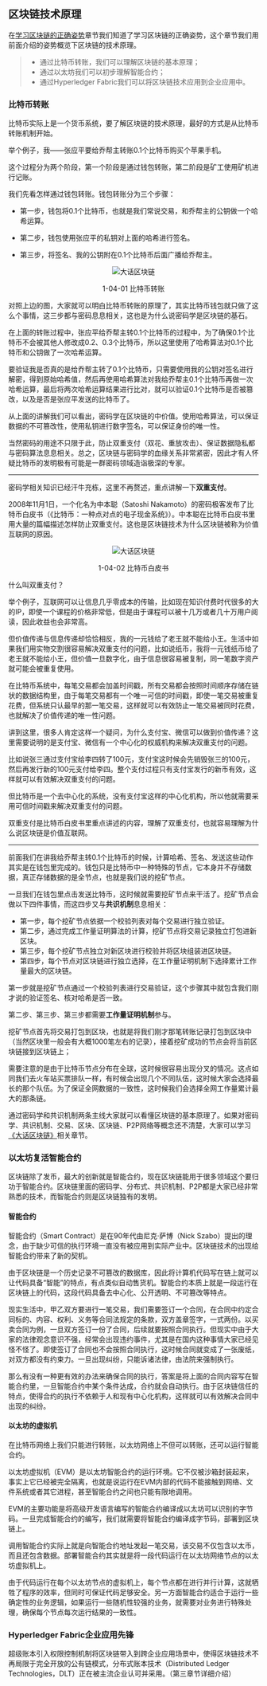 ## 区块链技术原理

在[学习区块链的正确姿势](./chapter1_03%20correct_method_of_learn_blockchain.md)章节我们知道了学习区块链的正确姿势，这个章节我们用前面介绍的姿势概览下区块链的技术原理。

>* 通过比特币转账，我们可以理解区块链的基本原理；  
>* 通过以太坊我们可以初步理解智能合约；  
>* 通过Hyperledger Fabric我们可以将区块链技术应用到企业应用中。

### 比特币转账

比特币实际上是一个货币系统，要了解区块链的技术原理，最好的方式是从比特币转账机制开始。

举个例子，我——张应平要给乔帮主转账0.1个比特币购买个苹果手机。

这个过程分为两个阶段，第一个阶段是通过钱包转账，第二阶段是矿工使用矿机进行记账。

我们先看怎样通过钱包转账。钱包转账分为三个步骤：

* 第一步，钱包将0.1个比特币，也就是我们常说交易，和乔帮主的公钥做一个哈希运算。

* 第二步，钱包使用张应平的私钥对上面的哈希进行签名。

* 第三步，将签名、我的公钥附在0.1个比特币后面广播给乔帮主。
<div align=center>


![大话区块链](./pic/bitcoin_transaction.png "分布式记账") 

1-04-01 比特币转账
</div>

对照上边的图，大家就可以明白比特币转账的原理了，其实比特币钱包就只做了这么个事情，这三步都与密码息息相关，这也是为什么说密码学是区块链的基石。

在上面的转账过程中，张应平给乔帮主转0.1个比特币的过程中，为了确保0.1个比特币不会被其他人修改成0.2、0.3个比特币，所以这里使用了哈希算法对0.1个比特币和公钥做了一次哈希运算。

要验证我是否真的是给乔帮主转了0.1个比特币，只需要使用我的公钥对签名进行解密，得到原始哈希值，然后再使用哈希算法对我给乔帮主0.1个比特币再做一次哈希运算，最后将两次哈希运算结果进行比对，就可以验证0.1个比特币是否被篡改，以及是否是张应平发送的比特币了。

从上面的讲解我们可以看出，密码学在区块链的中价值。使用哈希算法，可以保证数据的不可篡改性，使用私钥进行数字签名，可以保证身份的唯一性。

当然密码的用途不只限于此，防止双重支付（双花、重放攻击）、保证数据隐私都与密码算法息息相关。总之，区块链与密码学的血缘关系非常紧密，因此才有人怀疑比特币的发明极有可能是一群密码领域造诣极深的专家。

***

密码学相关知识已经汗牛充栋，这里不再赘述，重点讲解一下**双重支付**。

2008年11月1日，一个化名为中本聪（Satoshi Nakamoto）的密码极客发布了比特币白皮书（《比特币：一种点对点的电子现金系统》）。中本聪在比特币白皮书里用大量的篇幅描述怎样防止双重支付。这也是区块链技术为什么区块链被称为价值互联网的原因。

<div align=center>


![大话区块链](./pic/bitcoin_paper.png "比特币白皮书") 

1-04-02 比特币白皮书
</div>
什么叫双重支付？

举个例子，互联网可以让信息几乎零成本的传输，比如现在知识付费时代很多的大的IP，即使一个课程的价格非常低，但是由于课程可以被十几万或者几十万用户阅读，因此收益也会非常高。

但价值传递与信息传递却恰恰相反，我的一元钱给了老王就不能给小王。生活中如果我们用实物交割很容易解决双重支付的问题，比如说纸币，我将一元钱纸币给了老王就不能给小王，但价值一旦数字化，由于信息很容易被复制，同一笔数字资产就可能会被重复使用。

在比特币系统中，每笔交易都会加盖时间戳，所有交易都会按照时间顺序存储在链状的数据结构里，由于每笔交易都有一个唯一可信的时间戳，即使一笔交易被重复花费，但系统只认最早的那一笔交易，这样就可以有效防止一笔交易被同时花费，也就解决了价值传递的唯一性问题。

讲到这里，很多人肯定这样一个疑问，为什么支付宝、微信可以做到价值传递？这里需要说明的是支付宝、微信有一个中心化的权威机构来解决双重支付的问题。

比如说张三通过支付宝给李四转了100元，支付宝这时候会先销毁张三的100元，然后再发行新的100元支付给李四。整个支付过程只有支付宝发行的新币有效，这样就可以有效解决双重支付的问题。

但比特币是一个去中心化的系统，没有支付宝这样的中心化机构，所以他就需要采用可信时间戳来解决双重支付的问题。

双重支付是比特币白皮书里重点讲述的内容，理解了双重支付，也就容易理解为什么说区块链是价值互联网。

***

前面我们在讲我给乔帮主转0.1个比特币的时候，计算哈希、签名、发送这些动作其实是在钱包里完成的。钱包只是比特币中一种特殊的节点，它本身并不存储数据，真正存储数据的是全节点，也就是我们说的挖矿节点。

一旦我们在钱包里点击发送比特币，这时候就需要挖矿节点来干活了。挖矿节点会做以下四件事情，而这四步又与**共识机制**息息相关：

* 第一步，每个挖矿节点依据一个校验列表对每个交易进行独立验证。
* 第二步，通过完成工作量证明算法的计算，挖矿节点将交易记录独立打包进新区块。
* 第三步，每个挖矿节点独立对新区块进行校验并将区块组装进区块链。
* 第四步，每个节点对区块链进行独立选择，在工作量证明机制下选择累计工作量最大的区块链。


第一步就是挖矿节点通过一个校验列表进行交易验证，这个步骤其中就包含我们刚才说的验证签名、核对哈希是否一致。

第二步、第三步、第三步都需要**工作量证明机制**参与。

挖矿节点首先将交易打包到区块，也就是将我们刚才那笔转账记录打包到区块中（当然区块里一般会有大概1000笔左右的记录），接着挖矿成功的节点会将当前区块链接到区块链上；

需要注意的是由于比特币节点分布在全球，这时候很容易出现分叉的情况。这点如同我们去火车站买票排队一样，有时候会出现几个不同队伍，这时候大家会选择最长的那个队伍。为了保证全网数据的一致性，这时候我们会选择全网工作量累计最大的那条链。

通过密码学和共识机制两条主线大家就可以看懂区块链的基本原理了。如果对密码学、共识机制、交易、区块、区块链、P2P网络等概念还不清楚，大家可以学习[《大话区块链》](https://item.jd.com/12719282.html)相关章节。

### 以太坊复活智能合约

区块链除了发币，最大的创新就是智能合约，现在区块链能用于很多领域这个要归功于智能合约。区块链里面的密码学、分布式、共识机制、P2P都是大家已经非常熟悉的技术，而智能合约则是区块链独有的发明。

#### 智能合约

智能合约（Smart Contract）是在90年代由尼克·萨博（Nick Szabo）提出的理念，由于缺少可信的执行环境一直没有被应用到实际产业中。区块链技术的出现给智能合约带来了新的契机。

由于区块链是一个历史记录不可篡改的数据库，因此将计算机代码写在链上就可以让代码具备“智能”的特点，有点类似自动售货机。智能合约本质上就是一段运行在区块链上的代码，这段代码具备去中心化、公开透明、不可篡改等特点。

现实生活中，甲乙双方要进行一笔交易，我们需要签订一个合同，在合同中约定合同标的、内容、权利、义务等合同法规定的条款，双方盖章签字，一式两份。以买卖合同为例，一旦双方签订一份了合同，后续就要按照合同执行。但现实中由于大家的法律观念意识不强，经常会出现违约事件，尤其是在国内这种事情大家已经见怪不怪了。即使签订了合同也不会按照合同执行，这时候合同就变成了一张废纸，对双方都没有约束力。一旦出现纠纷，只能诉诸法律，由法院来强制执行。

那么有没有一种更有效的办法来确保合同的执行，答案是将上面的合同内容写在智能合约里，一旦智能合约中某个条件达成，合约就会自动执行。由于区块链信任的特点，使得合约的执行不依赖于人和现有中心化机构，这样就可以有效解决合同中出现的纠纷。

#### 以太坊的虚拟机

在比特币网络上我们只能进行转账，以太坊网络上不但可以转账，还可以运行智能合约。

以太坊虚拟机（EVM）是以太坊智能合约的运行环境。它不仅被沙箱封装起来，事实上它已经被完全隔离，也就是说运行在EVM内部的代码不能接触到网络、文件系统或者其它进程，甚至智能合约之间也只能有限地调用。

EVM的主要功能是将高级开发语言编写的智能合约编译成以太坊可以识别的字节码。一旦完成智能合约的编写，我们就需要将智能合约编译成字节码，部署到区块链上。

调用智能合约实际上就是向智能合约地址发起一笔交易，该交易不仅包含以太币，而且还包含数据。部署智能合约其实就是将一段代码运行在以太坊网络节点的以太坊虚拟机上。

由于代码运行在每个以太坊节点的虚拟机上，每个节点都在进行并行计算，这就牺牲了程序的效率，但同时可保证代码足够安全。另一方面智能合约适合于运行一些确定性的业务逻辑，如果运行一些随机性较强的业务，就需要对业务进行特殊处理，确保每个节点每次运行结果的一致性。

### Hyperledger Fabric企业应用先锋

超级账本引入权限控制机制将区块链带入到跨企业应用场景中，使得区块链技术不再局限于完全开放的公有链模式，分布式账本技术（Distributed Ledger Technologies，DLT）正在被主流企业认可并采用。（第三章节详细介绍）
